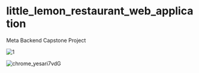 # little_lemon_restaurant_web_application
Meta Backend Capstone Project

![1](https://github.com/batuhan6/little_lemon_restaurant_web_application/assets/32600613/c4adb1b7-b852-4a73-b84d-316475d36b80)

![chrome_yesari7vdG](https://github.com/batuhan6/little_lemon_restaurant_web_application/assets/32600613/2ec1ee0e-4b49-4767-a093-a945620db2ab)
